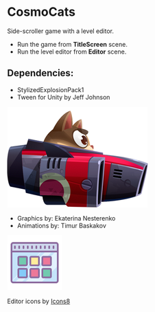 # CosmoCats

Side-scroller game with a level editor.

 * Run the game from **TitleScreen** scene.
 * Run the level editor from **Editor** scene.
 
 
 ## Dependencies:
 * StylizedExplosionPack1
 * Tween for Unity by Jeff Johnson
 
 
![===](/Assets/Textures/tempShip2.png)
 
 
 * Graphics by: Ekaterina Nesterenko
 * Animations by: Timur Baskakov
 
 
 ![Icons:](/Assets/Textures/EditorUI/icons8-Thumbnails-128.png) 
 
 Editor icons by [Icons8](http://icons8.com)
 
 